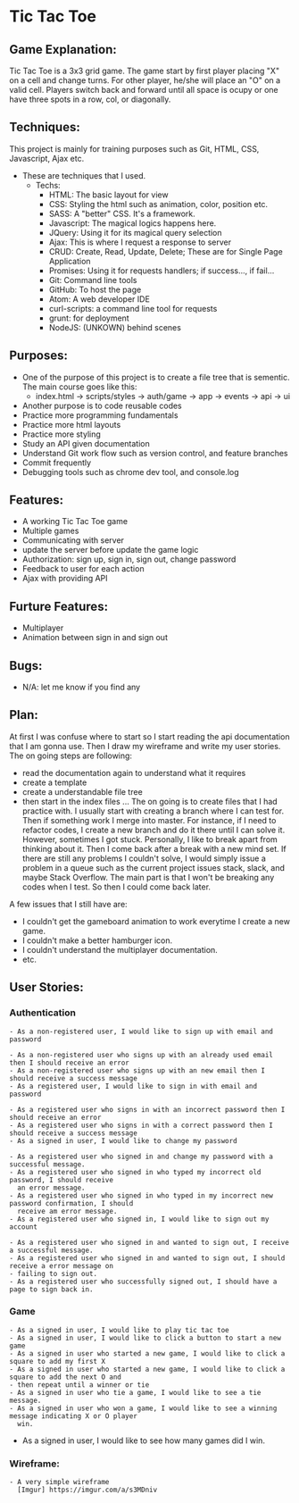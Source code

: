 # Tic Tac Toe

## Game Explanation:
Tic Tac Toe is a 3x3 grid game. The game start by first player placing "X" on a 
cell and change turns. For other player, he/she will place an "O" on a valid
cell. Players switch back and forward until all space is ocupy or one have three
spots in a row, col, or diagonally.

## Techniques:
This project is mainly for training purposes such as Git, HTML, CSS, Javascript,
Ajax etc.
- These are techniques that I used.
  - Techs:
    - HTML: The basic layout for view
    - CSS: Styling the html such as animation, color, position etc.
    - SASS: A "better" CSS. It's a framework.
    - Javascript: The magical logics happens here.
    - JQuery: Using it for its magical query selection
    - Ajax: This is where I request a response to server
    - CRUD: Create, Read, Update, Delete; These are for Single Page Application
    - Promises: Using it for requests handlers; if success..., if fail...
    - Git: Command line tools
    - GitHub: To host the page
    - Atom: A web developer IDE
    - curl-scripts: a command line tool for requests
    - grunt: for deployment
    - NodeJS: (UNKOWN) behind scenes

## Purposes:
- One of the purpose of this project is to create a file tree that is sementic.
  The main course goes like this:
  - index.html -> scripts/styles -> auth/game -> app -> events -> api -> ui
- Another purpose is to code reusable codes
- Practice more programming fundamentals
- Practice more html layouts
- Practice more styling
- Study an API given documentation
- Understand Git work flow such as version control, and feature branches
- Commit frequently
- Debugging tools such as chrome dev tool, and console.log

## Features:
- A working Tic Tac Toe game
- Multiple games
- Communicating with server
- update the server before update the game logic
- Authorization: sign up, sign in, sign out, change password
- Feedback to user for each action
- Ajax with providing API

## Furture Features:
- Multiplayer
- Animation between sign in and sign out

## Bugs:
-  N/A: let me know if you find any

## Plan: 
At first I was confuse where to start so I start reading the api documentation
that I am gonna use. Then I draw my wireframe and write my user stories. The on
going steps are following:
  - read the documentation again to understand what it requires
  - create a template
  - create a understandable file tree
  - then start in the index files
    ...
The on going is to create files that I had practice with. I usually start with
creating a branch where I can test for. Then if something work I merge into
master. For instance, if I need to refactor codes, I create a new branch and
do it there until I can solve it. However, sometimes I got stuck. Personally,
I like to break apart from thinking about it. Then I come back after a break
with a new mind set. If there are still any problems I couldn't solve, I would
simply issue a problem in a queue such as the current project issues stack,
slack, and maybe Stack Overflow. The main part is that I won't be breaking any
codes when I test. So then I could come back later.

A few issues that I still have are:
- I couldn't get the gameboard animation to work everytime I create a new game.
- I couldn't make a better hamburger icon.
- I couldn't understand the multiplayer documentation.
- etc.

## User Stories:

  ### Authentication
    - As a non-registered user, I would like to sign up with email and password

    - As a non-registered user who signs up with an already used email then I should receive an error
    - As a non-registered user who signs up with an new email then I should receive a success message
    - As a registered user, I would like to sign in with email and password

    - As a registered user who signs in with an incorrect password then I should receive an error
    - As a registered user who signs in with a correct password then I should receive a success message
    - As a signed in user, I would like to change my password

    - As a registered user who signed in and change my password with a successful message.
    - As a registered user who signed in who typed my incorrect old password, I should receive
      an error message.
    - As a registered user who signed in who typed in my incorrect new password confirmation, I should
      receive am error message.
    - As a registered user who signed in, I would like to sign out my account

    - As a registered user who signed in and wanted to sign out, I receive a successful message.
    - As a registered user who signed in and wanted to sign out, I should receive a error message on
    - failing to sign out.
    - As a registered user who successfully signed out, I should have a page to sign back in.

  ### Game
    - As a signed in user, I would like to play tic tac toe
    - As a signed in user, I would like to click a button to start a new game
    - As a signed in user who started a new game, I would like to click a square to add my first X
    - As a signed in user who started a new game, I would like to click a square to add the next O and
    - then repeat until a winner or tie
    - As a signed in user who tie a game, I would like to see a tie message.
    - As a signed in user who won a game, I would like to see a winning message indicating X or O player
      win.
  - As a signed in user, I would like to see how many games did I win.
  ### Wireframe:
    - A very simple wireframe
      [Imgur] https://imgur.com/a/s3MDniv
